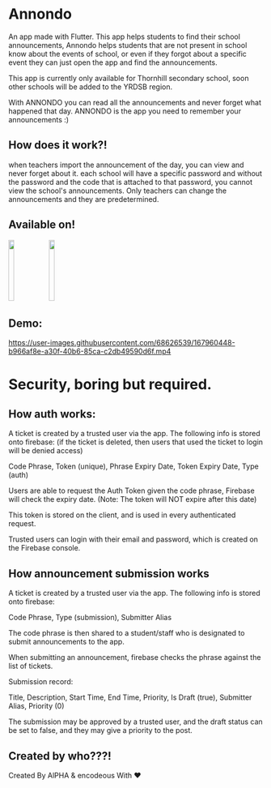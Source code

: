 
# Annondo

An app made with Flutter. This app helps students to find their school announcements, Annondo helps students that are not present in school know about the events of school, or even if they forgot about a specific event they can just open the app and find the announcements.

This app is currently only available for Thornhill secondary school, soon other schools will be added to the YRDSB region.

With ANNONDO you can read all the announcements and never forget what happened that day.
ANNONDO is the app you need to remember your announcements :)
## How does it work?!
when teachers import the announcement of the day, you can view and never forget about it.
each school will have a specific password and without the password and the code that is attached to that password, you cannot view the school's announcements.
Only teachers can change the announcements and they are predetermined.


## Available on!


<div><a href="https://play.google.com/store/apps/details?id=com.announdo.announdo"><img src="https://www.svgrepo.com/show/303139/google-play-badge-logo.svg" width="15%" height="120"></a>
<a href="https://apps.apple.com/us/app/annondo/id1623010127"><img src="https://www.svgrepo.com/show/303128/download-on-the-app-store-apple-logo.svg" width="15%" height="120"></a></div>

## Demo:


https://user-images.githubusercontent.com/68626539/167960448-b966af8e-a30f-40b6-85ca-c2db49590d6f.mp4

# Security, boring but required.

## How auth works:

A ticket is created by a trusted user via the app. The following info is stored onto firebase: (if the ticket is deleted, then users that used the ticket to login will be denied access)

Code Phrase, Token (unique), Phrase Expiry Date, Token Expiry Date, Type (auth)

Users are able to request the Auth Token given the code phrase, Firebase will check the expiry date. (Note: The token will NOT expire after this date)

This token is stored on the client, and is used in every authenticated request.

Trusted users can login with their email and password, which is created on the Firebase console.

## How announcement submission works

A ticket is created by a trusted user via the app. The following info is stored onto firebase:

Code Phrase, Type (submission), Submitter Alias

The code phrase is then shared to a student/staff who is designated to submit announcements to the app.

When submitting an announcement, firebase checks the phrase against the list of tickets.

Submission record:

Title, Description, Start Time, End Time, Priority, Is Draft (true), Submitter Alias, Priority (0)

The submission may be approved by a trusted user, and the draft status can be set to false, and they may give a priority to the post.

## Created by who???!

Created By AlPHA & encodeous With ❤️
